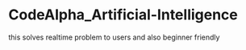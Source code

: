 # CodeAlpha_Artificial-Intelligence
this solves realtime problem to users and also beginner friendly
